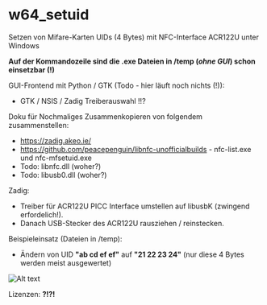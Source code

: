 # w64_setuid
Setzen von Mifare-Karten UIDs (4 Bytes) mit NFC-Interface ACR122U unter Windows

**Auf der Kommandozeile sind die .exe Dateien in /temp (*ohne GUI*) schon einsetzbar (!)**

GUI-Frontend mit Python / GTK (Todo - hier läuft noch nichts (!)):
* GTK / NSIS / Zadig Treiberauswahl !!?

Doku für Nochmaliges Zusammenkopieren von folgendem zusammenstellen:
* https://zadig.akeo.ie/
* https://github.com/peacepenguin/libnfc-unofficialbuilds - nfc-list.exe und nfc-mfsetuid.exe
* Todo: libnfc.dll (woher?)
* Todo: libusb0.dll (woher?)

Zadig:
* Treiber für ACR122U PICC Interface umstellen auf libusbK (zwingend erfordelich!). 
* Danach USB-Stecker des ACR122U rausziehen / reinstecken.

Beispieleinsatz (Dateien in /temp): 
* Ändern von UID **"ab cd ef ef"** auf **"21 22 23 24"** (nur diese 4 Bytes werden meist ausgewertet)

![Alt text](https://github.com/mongoq/wsetuid/blob/master/temp/example_use.png?raw=true "Usage")
 
 Lizenzen: **?!?!**
